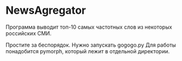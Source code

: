 # NewsAgregator
Программа выводит топ-10 самых частотных слов из некоторых российских СМИ.

Простите за беспорядок. Нужно запускать gogogo.py
Для работы понадобится pymorph, который лежит в отдельной директории.
